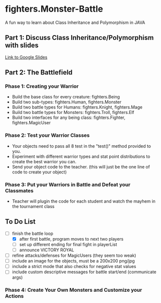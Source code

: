 # fighters.Monster-Battle

A fun way to learn about Class Inheritance and Polymorphism in JAVA

## Part 1: Discuss Class Inheritance/Polymorphism with slides

[Link to Google Slides](https://docs.google.com/presentation/d/1GTl5BPuGU_LwpV4cR-CtP9ZPPLvdJUsaY50vs0dOiuA/edit?usp=sharing)

## Part 2: The Battlefield

### Phase 1: Creating your Warrior

- Build the base class for every creature: fighters.Being
- Build two sub-types: fighters.Human, fighters.Monster
- Build two battle types for Humans: fighters.Knight, fighters.Mage
- Build two battle types for Monsters: fighters.Troll, fighters.Elf
- Build two interfaces for any being class: fighters.Fighter, fighters.MagicUser

### Phase 2: Test your Warrior Classes

- Your objects need to pass all 8 test in the "test()" method provided to you.
- Experiment with different warrior types and stat point distributions to create the best warrior you can.
- Send your object code to the teacher. (this will just be the one line of code to create your object)

### Phase 3: Put your Warriors in Battle and Defeat your Classmates

- Teacher will plugin the code for each student and watch the mayhem in the tournament class

## To Do List

- [ ] finish the battle loop
    - [x] after first battle, program moves to next two players
    - [ ] set up different ending for final fight in playerList 
    - [ ] announce VICTORY ROYAL
- [ ] refine attacks/defenses for MagicUsers (they seem too weak)
- [ ] include an image for the objects, must be a 200x200 png/jpg
- [ ] include a strict mode that also checks for negative stat values
- [ ] include custom descriptive messages for battle start/end (communicate args)

### Phase 4: Create Your Own Monsters and Customize your Actions
